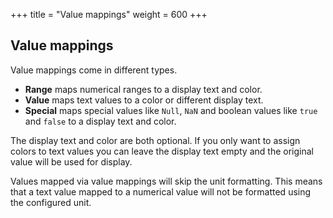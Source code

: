 +++
title = "Value mappings"
weight = 600
+++

## Value mappings

Value mappings come in different types.

* **Range** maps numerical ranges to a display text and color. 
* **Value** maps text values to a color or different display text.
* **Special** maps special values like `Null`, `NaN` and boolean values like `true` and `false` to a display text and color.

The display text and color are both optional. If you only want to assign colors to text values you can leave the display text empty and the original value will be used for display.

Values mapped via value mappings will skip the unit formatting. This means that a text value mapped to a numerical value will not be formatted using the configured unit.